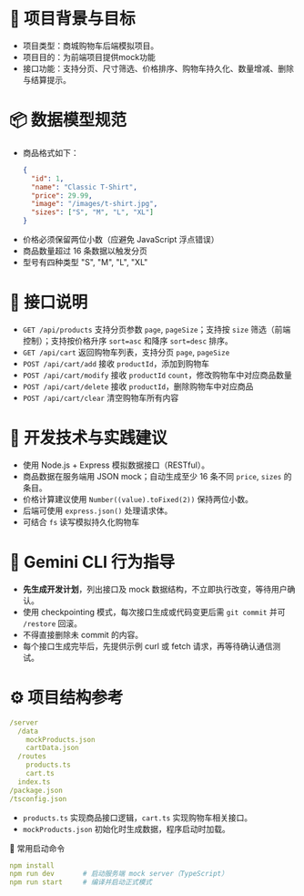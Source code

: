 # 🛒 项目背景与目标
- 项目类型：商城购物车后端模拟项目。
- 项目目的：为前端项目提供mock功能
- 接口功能：支持分页、尺寸筛选、价格排序、购物车持久化、数量增减、删除与结算提示。

# 📦 数据模型规范
- 商品格式如下：
  ```json
  {
    "id": 1,
    "name": "Classic T-Shirt",
    "price": 29.99,
    "image": "/images/t-shirt.jpg",
    "sizes": ["S", "M", "L", "XL"]
  }

- 价格必须保留两位小数（应避免 JavaScript 浮点错误）
- 商品数量超过 16 条数据以触发分页
- 型号有四种类型 "S", "M", "L", "XL"

# 🧩 接口说明

- `GET /api/products`  支持分页参数 `page`, `pageSize`；支持按 `size` 筛选（前端控制）；支持按价格升序 `sort=asc` 和降序 `sort=desc` 排序。
- `GET /api/cart` 返回购物车列表，支持分页 `page`, `pageSize`
- `POST /api/cart/add` 接收 `productId`，添加到购物车
- `POST /api/cart/modify` 接收 `productId` `count`，修改购物车中对应商品数量
- `POST /api/cart/delete` 接收 `productId`，删除购物车中对应商品
- `POST /api/cart/clear` 清空购物车所有内容

# 🚀 开发技术与实践建议

- 使用 Node.js + Express 模拟数据接口（RESTful）。
- 商品数据在服务端用 JSON mock；自动生成至少 16 条不同 `price`, `sizes` 的条目。
- 价格计算建议使用 `Number((value).toFixed(2))` 保持两位小数。
- 后端可使用 `express.json()` 处理请求体。
- 可结合 `fs` 读写模拟持久化购物车

# 🧭 Gemini CLI 行为指导

- **先生成开发计划**，列出接口及 mock 数据结构，不立即执行改变，等待用户确认。
- 使用 checkpointing 模式，每次接口生成或代码变更后需 `git commit` 并可 `/restore` 回滚。
- 不得直接删除未 commit 的内容。
- 每个接口生成完毕后，先提供示例 curl 或 fetch 请求，再等待确认通信测试。

# ⚙️ 项目结构参考

```yaml
/server
  /data
    mockProducts.json
    cartData.json
  /routes
    products.ts
    cart.ts
  index.ts
/package.json
/tsconfig.json

```

- `products.ts` 实现商品接口逻辑，`cart.ts` 实现购物车相关接口。
- `mockProducts.json` 初始化时生成数据，程序启动时加载。

🧠 常用启动命令

```yaml
npm install
npm run dev       # 启动服务端 mock server（TypeScript）
npm run start     # 编译并启动正式模式
```

